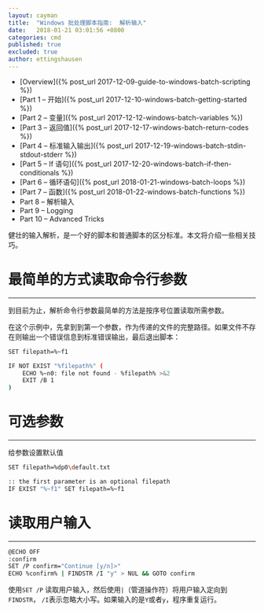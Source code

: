```yaml
---
layout: cayman
title:  "Windows 批处理脚本指南:  解析输入"
date:   2018-01-21 03:01:56 +0800
categories: cmd
published: true
excluded: true
author: ettingshausen
---
```


>
+ [Overview]({% post_url 2017-12-09-guide-to-windows-batch-scripting %})
+ [Part 1 – 开始]({% post_url 2017-12-10-windows-batch-getting-started %})
+ [Part 2 – 变量]({% post_url 2017-12-12-windows-batch-variables %})
+ [Part 3 – 返回值]({% post_url 2017-12-17-windows-batch-return-codes %})
+ [Part 4 – 标准输入输出]({% post_url 2017-12-19-windows-batch-stdin-stdout-stderr %})
+ [Part 5 – If 语句]({% post_url 2017-12-20-windows-batch-if-then-conditionals %})
+ [Part 6 – 循环语句]({% post_url 2018-01-21-windows-batch-loops %})
+ [Part 7 – 函数]({% post_url 2018-01-22-windows-batch-functions %})
+ Part 8 – 解析输入
+ Part 9 – Logging
+ Part 10 – Advanced Tricks

健壮的输入解析，是一个好的脚本和普通脚本的区分标准。本文将介绍一些相关技巧。

# 最简单的方式读取命令行参数 
----

到目前为止，解析命令行参数最简单的方法是按序号位置读取所需参数。

在这个示例中，先拿到到第一个参数，作为传递的文件的完整路径。如果文件不存在则输出一个错误信息到标准错误输出，最后退出脚本：

```bash
SET filepath=%~f1

IF NOT EXIST "%filepath%" (
    ECHO %~n0: file not found - %filepath% >&2
    EXIT /B 1
)

```

# 可选参数
---

给参数设置默认值

```bash
SET filepath=%dp0\default.txt

:: the first parameter is an optional filepath
IF EXIST "%~f1" SET filepath=%~f1
```

# 读取用户输入
----

```bash
@ECHO OFF
:confirm
SET /P confirm="Continue [y/n]>"
ECHO %confirm% | FINDSTR /I "y" > NUL && GOTO confirm
```

使用`SET /P` 读取用户输入，然后使用`|`（管道操作符）将用户输入定向到 `FINDSTR`， `/I`表示忽略大小写。如果输入的是`Y`或者`y`，程序重复运行。
